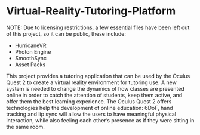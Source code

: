 # Virtual-Reality-Tutoring-Platform

NOTE: Due to licensing restrictions, a few essential files have been left out of this project, so it can be public, these include:
  * HurricaneVR
  * Photon Engine
  * SmoothSync
  * Asset Packs
  
This project provides a tutoring application that can be used by the Oculus Quest 2 to create
  a virtual reality environment for tutoring use. A new system is needed to change the
  dynamics of how classes are presented online in order to catch the attention of 
  students, keep them active, and offer them the best learning experience. The Oculus Quest 2
  offers technologies help the development of online education: 6DoF, hand tracking and
  lip sync will allow the users to have meaningful physical interaction, while also feeling each
  other’s presence as if they were sitting in the same room.
  
